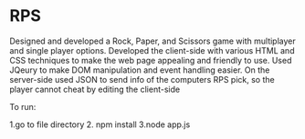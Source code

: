 # RPS
Designed and developed a Rock, Paper, and Scissors game with multiplayer and single player options.
Developed the client-side with various HTML and  CSS techniques to make the web page appealing and friendly to use.
Used JQeury to make DOM manipulation and event handling easier.
On the server-side used JSON to send info of the computers RPS pick, so the player cannot cheat by editing the client-side


To run:

1.go to file directory
2. npm install
3.node app.js

